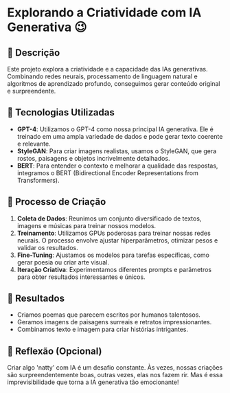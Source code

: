 # Explorando a Criatividade com IA Generativa 😉

## 📒 Descrição
Este projeto explora a criatividade e a capacidade das IAs generativas. Combinando redes neurais, processamento de linguagem natural e algoritmos de aprendizado profundo, conseguimos gerar conteúdo original e surpreendente.

## 🤖 Tecnologias Utilizadas
- **GPT-4**: Utilizamos o GPT-4 como nossa principal IA generativa. Ele é treinado em uma ampla variedade de dados e pode gerar texto coerente e relevante.
- **StyleGAN**: Para criar imagens realistas, usamos o StyleGAN, que gera rostos, paisagens e objetos incrivelmente detalhados.
- **BERT**: Para entender o contexto e melhorar a qualidade das respostas, integramos o BERT (Bidirectional Encoder Representations from Transformers).

## 🧐 Processo de Criação
1. **Coleta de Dados**: Reunimos um conjunto diversificado de textos, imagens e músicas para treinar nossos modelos.
2. **Treinamento**: Utilizamos GPUs poderosas para treinar nossas redes neurais. O processo envolve ajustar hiperparâmetros, otimizar pesos e validar os resultados.
3. **Fine-Tuning**: Ajustamos os modelos para tarefas específicas, como gerar poesia ou criar arte visual.
4. **Iteração Criativa**: Experimentamos diferentes prompts e parâmetros para obter resultados interessantes e únicos.

## 🚀 Resultados
- Criamos poemas que parecem escritos por humanos talentosos.
- Geramos imagens de paisagens surreais e retratos impressionantes.
- Combinamos texto e imagem para criar histórias intrigantes.

## 💭 Reflexão (Opcional)
Criar algo 'natty' com IA é um desafio constante. Às vezes, nossas criações são surpreendentemente boas, outras vezes, elas nos fazem rir. Mas é essa imprevisibilidade que torna a IA generativa tão emocionante!
